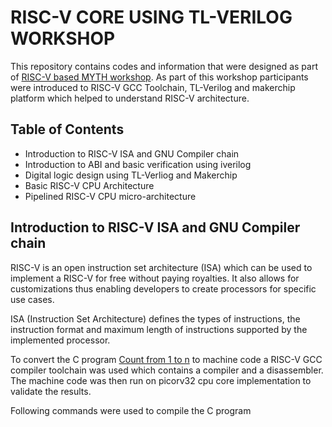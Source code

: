 # RISC-V CORE USING TL-VERILOG WORKSHOP
This repository contains codes and information that were designed as part of [RISC-V based MYTH workshop](https://www.vlsisystemdesign.com/riscv-based-myth/). As part of this workshop participants were introduced to RISC-V GCC Toolchain, TL-Verilog and makerchip platform which helped to understand RISC-V architecture.
## Table of Contents
- Introduction to RISC-V ISA and GNU Compiler chain
- Introduction to ABI and basic verification using iverilog
- Digital logic design using TL-Verliog and Makerchip
- Basic RISC-V CPU Architecture
- Pipelined RISC-V CPU micro-architecture
## Introduction to RISC-V ISA and GNU Compiler chain
RISC-V is an open instruction set architecture (ISA) which can be used to implement a RISC-V for free without paying royalties. It also allows for customizations thus enabling developers to create processors for specific use cases.

ISA (Instruction Set Architecture) defines the types of instructions, the instruction format and maximum length of instructions supported by the implemented processor.

To convert the C program [Count from 1 to n](Day1/Code/Cprogramcountton.png) to machine code a RISC-V GCC compiler toolchain was used which contains a compiler and a disassembler. The machine code was then run on picorv32 cpu core implementation to validate the results.

Following commands were used to compile the C program







